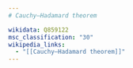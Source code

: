```yaml
---
# Cauchy–Hadamard theorem

wikidata: Q859122
msc_classification: "30"
wikipedia_links:
  - "[[Cauchy–Hadamard theorem]]"
---
```

